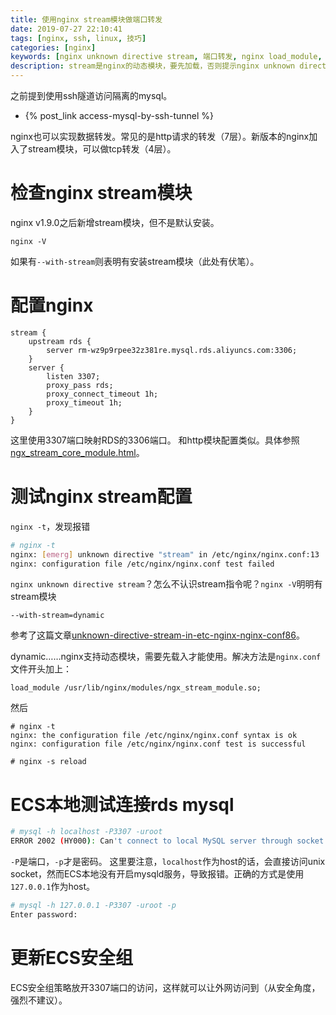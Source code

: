 ```yaml
---
title: 使用nginx stream模块做端口转发
date: 2019-07-27 22:10:41
tags: [nginx, ssh, linux, 技巧]
categories: [nginx]
keywords: [nginx unknown directive stream, 端口转发, nginx load_module, ngx_stream_module.so]
description: stream是nginx的动态模块，要先加载，否则提示nginx unknown directive stream。在nginx.conf头部增加load_module /usr/lib/nginx/modules/ngx_stream_module.so; 即可。
---
```


之前提到使用ssh隧道访问隔离的mysql。
- {% post_link access-mysql-by-ssh-tunnel %}

nginx也可以实现数据转发。常见的是http请求的转发（7层）。新版本的nginx加入了stream模块，可以做tcp转发（4层）。
<!-- more -->

# 检查nginx stream模块

nginx v1.9.0之后新增stream模块，但不是默认安装。
```
nginx -V
```
如果有`--with-stream`则表明有安装stream模块（此处有伏笔）。

# 配置nginx
```
stream {
    upstream rds {
        server rm-wz9p9rpee32z381re.mysql.rds.aliyuncs.com:3306;
    }
    server {
        listen 3307;
        proxy_pass rds;
        proxy_connect_timeout 1h;
        proxy_timeout 1h;
    }
}
```
这里使用3307端口映射RDS的3306端口。
和http模块配置类似。具体参照[ngx_stream_core_module.html](http://nginx.org/en/docs/stream/ngx_stream_core_module.html)。

# 测试nginx stream配置

`nginx -t`，发现报错
```bash
# nginx -t
nginx: [emerg] unknown directive "stream" in /etc/nginx/nginx.conf:13
nginx: configuration file /etc/nginx/nginx.conf test failed
```
`nginx unknown directive stream`？怎么不认识stream指令呢？`nginx -V`明明有stream模块
```
--with-stream=dynamic
```
参考了这篇文章[unknown-directive-stream-in-etc-nginx-nginx-conf86](https://serverfault.com/questions/858067/unknown-directive-stream-in-etc-nginx-nginx-conf86)。 

dynamic……nginx支持动态模块，需要先载入才能使用。解决方法是`nginx.conf`文件开头加上：
```
load_module /usr/lib/nginx/modules/ngx_stream_module.so;
```
然后
```
# nginx -t
nginx: the configuration file /etc/nginx/nginx.conf syntax is ok
nginx: configuration file /etc/nginx/nginx.conf test is successful

# nginx -s reload
```

# ECS本地测试连接rds mysql
```bash
# mysql -h localhost -P3307 -uroot
ERROR 2002 (HY000): Can't connect to local MySQL server through socket '/var/run/mysqld/mysqld.sock' (2)
```
`-P`是端口，`-p`才是密码。
这里要注意，`localhost`作为host的话，会直接访问unix socket，然而ECS本地没有开启mysqld服务，导致报错。正确的方式是使用`127.0.0.1`作为host。

```bash
# mysql -h 127.0.0.1 -P3307 -uroot -p
Enter password: 
```

# 更新ECS安全组

ECS安全组策略放开3307端口的访问，这样就可以让外网访问到（从安全角度，强烈不建议）。




